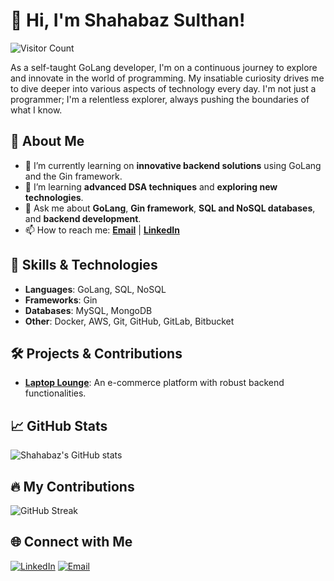 # 👋 Hi, I'm Shahabaz Sulthan!

![Visitor Count](https://komarev.com/ghpvc/?username=ShahabazSulthan&color=blue&style=flat)

As a self-taught GoLang developer, I'm on a continuous journey to explore and innovate in the world of programming. My insatiable curiosity drives me to dive deeper into various aspects of technology every day. I'm not just a programmer; I'm a relentless explorer, always pushing the boundaries of what I know.

## 🚀 About Me

- 🔭 I’m currently learning on **innovative backend solutions** using GoLang and the Gin framework.
- 🌱 I’m learning **advanced DSA techniques** and **exploring new technologies**.
- 💬 Ask me about **GoLang**, **Gin framework**, **SQL and NoSQL databases**, and **backend development**.
- 📫 How to reach me: **[Email](shahabazsulthan4@gmail.com)** | **[LinkedIn]([https://www.linkedin.com/in/shahabaz-sulthan/](https://www.linkedin.com/in/shahabaz-sulthan-a256252b3/))**

## 🌟 Skills & Technologies

- **Languages**: GoLang, SQL, NoSQL
- **Frameworks**: Gin
- **Databases**: MySQL, MongoDB
- **Other**: Docker, AWS, Git, GitHub, GitLab, Bitbucket

## 🛠️ Projects & Contributions

- **[Laptop Lounge](https://laptoplounge.shahabazsulthan.cloud)**: An e-commerce platform with robust backend functionalities.

## 📈 GitHub Stats

![Shahabaz's GitHub stats](https://github-readme-stats.vercel.app/api?username=ShahabazSulthan&show_icons=true&theme=radical)

## 🔥 My Contributions

![GitHub Streak](https://github-readme-streak-stats.herokuapp.com/?user=ShahabazSulthan&theme=radical)

## 🌐 Connect with Me

[![LinkedIn](https://img.shields.io/badge/LinkedIn-Connect-blue?style=for-the-badge&logo=linkedin)](https://www.linkedin.com/in/shahabaz-sulthan/)
[![Email](https://img.shields.io/badge/Email-Contact-red?style=for-the-badge&logo=gmail)](mailto:your-shahabazsulthan4@gmail.com)



